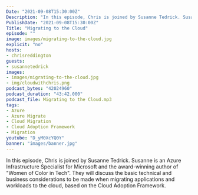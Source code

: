 ```yaml
---
Date: "2021-09-08T15:30:00Z"
Description: "In this episode, Chris is joined by Susanne Tedrick. Susanne is an Azure Infrastructure Specialist for Microsoft and the award-winning author of 'Women of Color in Tech'. They will discuss the basic technical and business considerations to be made when migrating applications and workloads to the cloud, based on the Cloud Adoption Framework."
PublishDate: "2021-09-08T15:30:00Z"
Title: "Migrating to the Cloud"
episode: ""
image: images/migrating-to-the-cloud.jpg
explicit: "no"
hosts:
- chrisreddington
guests:
- susannetedrick
images:
- images/migrating-to-the-cloud.jpg
- img/cloudwithchris.png
podcast_bytes: "42024960"
podcast_duration: "43:42.000"
podcast_file: Migrating to the Cloud.mp3
tags:
- Azure
- Azure Migrate
- Cloud Migration
- Cloud Adoption Framework
- Migration
youtube: "D_yM0XcYQ0Y"
banner: "images/banner.jpg"
---
```

In this episode, Chris is joined by Susanne Tedrick. Susanne is an Azure Infrastructure Specialist for Microsoft and the award-winning author of "Women of Color in Tech". They will discuss the basic technical and business considerations to be made when migrating applications and workloads to the cloud, based on the Cloud Adoption Framework.
